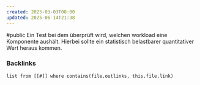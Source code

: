 ```yaml
---
created: 2025-03-03T08:00
updated: 2025-06-14T21:38
---
```

#public
Ein Test bei dem überprüft wird, welchen workload eine Komponente aushält. Hierbei sollte ein statistisch belastbarer quantitativer Wert heraus kommen.

### Backlinks
```dataview 
list from [[#]] where contains(file.outlinks, this.file.link)
```


